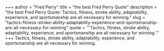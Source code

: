 +++
author = "Fred Perry"
title = "the best Fred Perry Quote"
description = "the best Fred Perry Quote: Tactics, fitness, stroke ability, adaptability, experience, and sportsmanship are all necessary for winning."
slug = "tactics-fitness-stroke-ability-adaptability-experience-and-sportsmanship-are-all-necessary-for-winning"
quote = '''Tactics, fitness, stroke ability, adaptability, experience, and sportsmanship are all necessary for winning.'''
+++
Tactics, fitness, stroke ability, adaptability, experience, and sportsmanship are all necessary for winning.
